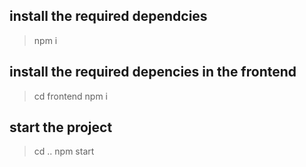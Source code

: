 ## install the required dependcies
> npm i 
## install the required depencies in the frontend
> cd frontend
> npm i
## start the project 
> cd ..
> npm start
